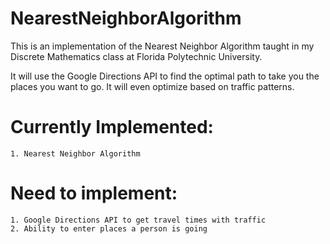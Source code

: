 # NearestNeighborAlgorithm
This is an implementation of the Nearest Neighbor Algorithm taught in my Discrete Mathematics class at Florida Polytechnic University.

It will use the Google Directions API to find the optimal path to take you the places you want to go. It will even optimize based on traffic patterns.


# Currently Implemented:
    1. Nearest Neighbor Algorithm
# Need to implement:
    1. Google Directions API to get travel times with traffic
    2. Ability to enter places a person is going
